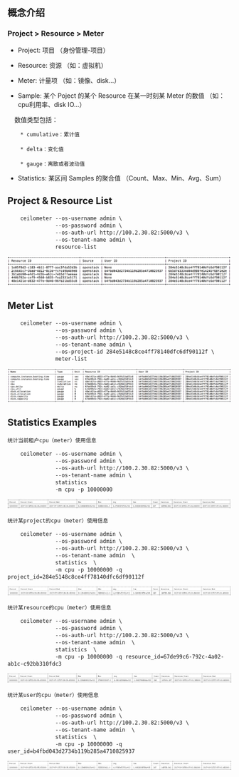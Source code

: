 ## 概念介绍

 ### Project > Resource > Meter
 
* Project: 项目 （身份管理-项目）

* Resource: 资源 （如：虚拟机）

* Meter: 计量项 （如：镜像、disk...）

* Sample: 某个 Poject 的某个 Resource 在某一时刻某 Meter 的数值 （如：cpu利用率、disk IO...）
  
     数值类型包括：

        * cumulative：累计值

        * delta：变化值

        * gauge：离散或者波动值

* Statistics: 某区间 Samples 的聚合值 （Count、Max、Min、Avg、Sum）



## Project & Resource List
```
    ceilometer --os-username admin \
               --os-password admin \
               --os-auth-url http://100.2.30.82:5000/v3 \
               --os-tenant-name admin \
               resource-list
```
![](https://github.com/markfengyunzhou/Ceilometer/blob/master/Images/resources.png)

## Meter List
```
    ceilometer --os-username admin \
               --os-password admin \
               --os-auth-url http://100.2.30.82:5000/v3 \
               --os-tenant-name admin \
               --os-project-id 284e5148c8ce4ff78140dfc6df90112f \
               meter-list
```
![](https://github.com/markfengyunzhou/Ceilometer/blob/master/Images/meters.png)

## Statistics Examples
   
    统计当前租户cpu（meter）使用信息
```
    ceilometer --os-username admin \
               --os-password admin \
               --os-auth-url http://100.2.30.82:5000/v3 \
               --os-tenant-name admin \
               statistics  
               -m cpu -p 10000000   
``` 
![](https://github.com/markfengyunzhou/Ceilometer/blob/master/Images/statistics_tenant.png)
   
    统计某project的cpu（meter）使用信息
```
    ceilometer --os-username admin \
               --os-password admin \
               --os-auth-url http://100.2.30.82:5000/v3 \
               --os-tenant-name admin  \
               statistics  \
               -m cpu -p 10000000 -q project_id=284e5148c8ce4ff78140dfc6df90112f
```
![](https://github.com/markfengyunzhou/Ceilometer/blob/master/Images/statistics_project.png)

    统计某resource的cpu（meter）使用信息
```
    ceilometer --os-username admin \
               --os-password admin \
               --os-auth-url http://100.2.30.82:5000/v3 \
               --os-tenant-name admin  \
               statistics  \
               -m cpu -p 10000000 -q resource_id=67de99c6-792c-4a02-ab1c-c92bb310fdc3
```
![](https://github.com/markfengyunzhou/Ceilometer/blob/master/Images/statistics_resource.png)

    统计某user的cpu（meter）使用信息
```
    ceilometer --os-username admin \
               --os-password admin \
               --os-auth-url http://100.2.30.82:5000/v3 \
               --os-tenant-name admin  \
               statistics  \
               -m cpu -p 10000000 -q user_id=b4fbd043d2734b119b285a4710825937
```
![](https://github.com/markfengyunzhou/Ceilometer/blob/master/Images/statistics_user.png)

